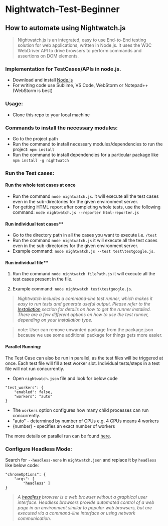 
# Nightwatch-Test-Beginner

## How to automate using Nightwatch.js

> Nightwatch.js is an integrated, easy to use End-to-End testing solution for web applications, written in Node.js. It uses the W3C WebDriver API to drive browsers to perform commands and assertions on DOM elements.


### Implementation for TestCases/APIs in node.js.

-  Download and install [Node.js](https://nodejs.org)
-  For writing code use Sublime, VS Code, WebStorm or Notepad++ (WebStorm is best)

### Usage:
- Clone this repo to your local machine 

### Commands to install the necessary modules:

- Go to the project path
- Run the command to install necessary modules/dependencies to run the project: `npm install`
- Run the command to install dependencies for a particular package like `npm install -g nightwatch`

### Run the Test cases:

#### Run the whole test cases at once

- Run the command `node nightwatch.js`. it will execute all the test cases even in the sub-directories for the given environment server.
- For getting HTML report after completing whole tests, use the following command: `node nightwatch.js --reporter html-reporter.js`

  

#### Run individual test cases**

- Go to the directory path in all the cases you want to execute i.e. `/test`
- Run the command `node nightwatch.js` it will execute all the test cases even in the sub-directories for the given environment server.
- Example command: `node nightwatch.js --test test\testgoogle.js`.


#### Run individual file**

1. Run the command `node nightwatch filePath.js` it will execute all the test cases present in the file.

2. Example command: `node nightwatch test\testgoogle.js`.

> *Nightwatch includes a command-line test runner, which makes it easy to run tests and generate useful output. Please refer to the [Installation](https://nightwatchjs.org/guide/running-tests/) section for details on how to get the runner installed. There are a few different options on how to use the test runner, depending on your installation type.*

> note: User can remove unwanted package from the package.json because we use some additional package for things gets more easier.

#### Parallel Running:
The Test Case can also be run in parallel, as the test files will be triggered at once. Each test file will fill a test worker slot. Individual tests/steps in a test file will not run concurrently.
- Open `nightwatch.json` file and look for below code
````
"test_workers": {
	"enabled": false,
	"workers": "auto"
}
````
- The `workers` option configures how many child processes can run concurrently.
- "auto" - determined by number of CPUs e.g. 4 CPUs means 4 workers
- {number} - specifies an exact number of workers

The more details on parallel run can be found [here](https://nightwatchjs.org/guide/running-tests).

### Configure Headless Mode:
Search for `--headless-none` in `nightwatch.json` and replace it by `headless` like below code:
````
"chromeOptions": {
	"args": [
		"headless" ]
}
````
> *A [headless](https://en.wikipedia.org/wiki/Headless_browser) browser is a web browser without a graphical user interface. _Headless browsers_ provide automated control of a web page in an environment similar to popular web browsers, but are executed via a command-line interface or using network communication.*
